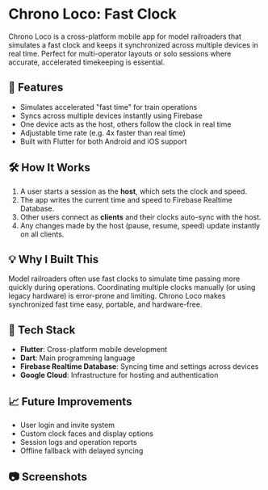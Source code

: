# Chrono Loco: Fast Clock

Chrono Loco is a cross-platform mobile app for model railroaders that simulates a fast clock and keeps it synchronized across multiple devices in real time. Perfect for multi-operator layouts or solo sessions where accurate, accelerated timekeeping is essential.

## 🚂 Features

- Simulates accelerated "fast time" for train operations
- Syncs across multiple devices instantly using Firebase
- One device acts as the host, others follow the clock in real time
- Adjustable time rate (e.g. 4x faster than real time)
- Built with Flutter for both Android and iOS support

## 🛠️ How It Works

1. A user starts a session as the **host**, which sets the clock and speed.
2. The app writes the current time and speed to Firebase Realtime Database.
3. Other users connect as **clients** and their clocks auto-sync with the host.
4. Any changes made by the host (pause, resume, speed) update instantly on all clients.

## 💡 Why I Built This

Model railroaders often use fast clocks to simulate time passing more quickly during operations. Coordinating multiple clocks manually (or using legacy hardware) is error-prone and limiting. Chrono Loco makes synchronized fast time easy, portable, and hardware-free.

## 🧰 Tech Stack

- **Flutter**: Cross-platform mobile development
- **Dart**: Main programming language
- **Firebase Realtime Database**: Syncing time and settings across devices
- **Google Cloud**: Infrastructure for hosting and authentication

## 📈 Future Improvements

- User login and invite system
- Custom clock faces and display options
- Session logs and operation reports
- Offline fallback with delayed syncing

## 📷 Screenshots


